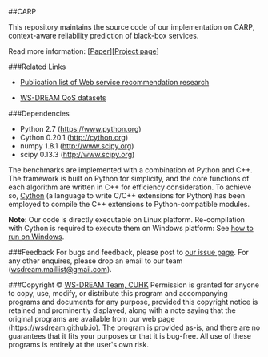 ##CARP

This repository maintains the source code of our implementation on CARP, context-aware reliability prediction of black-box services.

Read more information: [[Paper](http://arxiv.org/abs/1503.00102)][[Project page](http://wsdream.github.io/CARP)]


###Related Links

- [Publication list of Web service recommendation research](https://github.com/wsdream/WSRec/blob/master/paperlist.md)

- [WS-DREAM QoS datasets](https://github.com/wsdream/dataset)


###Dependencies
- Python 2.7 (https://www.python.org)
- Cython 0.20.1 (http://cython.org)
- numpy 1.8.1 (http://www.scipy.org)
- scipy 0.13.3 (http://www.scipy.org)

The benchmarks are implemented with a combination of Python and C++. The framework is built on Python for simplicity, and the core functions of each algorithm are written in C++ for efficiency consideration. To achieve so, [Cython](http://cython.org/ "Cython's Web page") (a language to write C/C++ extensions for Python) has been employed to compile the C++ extensions to Python-compatible modules. 

**Note**: Our code is directly executable on Linux platform. Re-compilation with Cython is required to execute them on Windows platform: See [how to run on Windows](https://github.com/wsdream/WSRec#usage). 


###Feedback
For bugs and feedback, please post to [our issue page](https://github.com/wsdream/CARP/issues). For any other enquires, please drop an email to our team (wsdream.maillist@gmail.com).


###Copyright &copy; [WS-DREAM Team, CUHK](http://wsdream.github.io)
Permission is granted for anyone to copy, use, modify, or distribute this program and accompanying programs and documents for any purpose, provided this copyright notice is retained and prominently displayed, along with a note saying that the original programs are available from our web page (https://wsdream.github.io). The program is provided as-is, and there are no guarantees that it fits your purposes or that it is bug-free. All use of these programs is entirely at the user's own risk.
